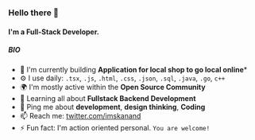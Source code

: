 ### Hello there 👋

#### I'm a Full-Stack Developer.

##### BIO

- 🏢 I'm currently building **Application for local shop to go local online***
- ⚙️ I use daily: `.tsx`, `.js`, `.html`, `.css`, `.json`, `.sql`, `.java`, `.go`, `c++`
- 🌍 I'm mostly active within the **Open Source Community**
- 🌱 Learning all about **Fullstack Backend Development**
- 💬 Ping me about **development**, **design thinking**, **Coding**
- 📫 Reach me: [twitter.com/imskanand](https://twitter.com/imskanand)
- ⚡️ Fun fact: I'm action oriented personal. `You are welcome!`
